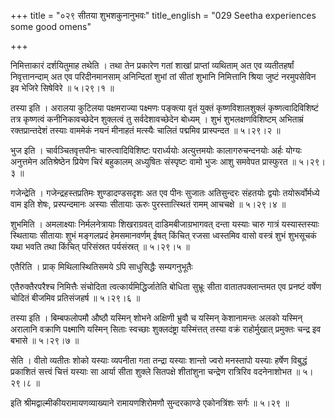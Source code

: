 +++
title = "०२९ सीतया शुभशकुनानुभवः"
title_english = "029 Seetha experiences some good omens"

+++


निमित्ताकारं दर्शयितुमाह तथेति । तथा तेन प्रकारेण गतां शाखां प्राप्तां
व्यथिताम् अत एव व्यतीतहर्षां निवृत्तानन्दाम् अत एव परिदीनमानसाम्
अनिन्दितां शुभां तां सीतां शुभानि निमित्तानि श्रिया जुष्टं नरमुपसेविन इव
भेजिरे सिषेविरे  ॥  ५।२९।१  ॥   

  

तस्या इति । अरालया कुटिलया पक्षमराज्या पक्ष्मणः पङ्क्त्या वृतं युक्तं
कृष्णविशालशुक्लं कृष्णत्वादिविशिष्टं तत्र कृष्णत्वं कनीनिकावच्छेदेन
शुक्लत्वं तु सर्वदेशावच्छेदेन बोध्यम् । शुभं शुभलक्षणविशिष्टम् अभिताम्रं
रक्तप्रान्तदेशं तस्याः वाममेकं नयनं मीनाहतं मत्स्यैः चालितं पद्ममिव
प्रास्पन्दत  ॥  ५।२९।२  ॥   

  

भुज इति । चार्वञ्चितवृत्तपीनः चारुत्वादिविशिष्टः परार्ध्ययोः
अत्युत्तमयोः कालागरुचन्दनयोः अर्हः योग्यः अनुत्तमेन अतिश्रेष्ठेन प्रियेण
चिरं बहुकालम् अध्युषितः संस्पृष्टः वामो भुजः आशु समवेपत प्रास्फुरत  ॥ 
५।२९।३  ॥   

  

गजेन्द्रेति । गजेन्द्रहस्तप्रतिमः शुण्डादण्डसदृशः अत एव पीनः सुजातः
अतिसुन्दरः संहतयोः द्वयोः तयोरूर्वोर्मध्ये वाम इति शेषः, प्रस्पन्दमानः
अस्याः सीतायाः ऊरुः पुरस्तात्स्थितं रामम् आचचक्षे  ॥  ५।२९।४  ॥   

  

शुभमिति । अमलाक्ष्याः निर्मलनेत्रायाः शिखराग्रवत् दाडिमबीजाग्रभागवत्
दन्ता यस्याः चारु गात्रं यस्यास्तस्याः स्थितायाः सीतायाः शुभं मङ्गलप्रदं
हेमसमानवर्णम् ईषत् किंचित् रजसा ध्वस्तमिव वासो वस्त्रं शुभं शुभसूचकं यथा
भवति तथा किंचित् परिसंस्रत पर्यसंस्रत्  ॥  ५।२९।५  ॥   

  

एतैरिति । प्राक् मिथिलास्थितिसमये ऽपि साधुसिद्धैः सम्यगनुभूतैः  

एतैरुक्तैरपरैश्च निमित्तैः संचोदिता त्वत्कार्यमिद्धिर्जातेति बोधिता
सुभ्रूः सीता वातातपक्लान्तमत एव प्रनष्टं वर्षेण चोदितं बीजमिव
प्रतिसंजहर्ष  ॥  ५।२९।६  ॥   

  

तस्या इति । बिम्बफलोपमौ औष्ठौ यस्मिन् शोभने अक्षिणी भ्रुवौ च यस्मिन्
केशानामन्तः अलको यस्मिन् अरालानि वक्राणि पक्ष्माणि यस्मिन् सिताः
स्वच्छाः शुक्लदंष्ट्रा यस्मिंत्तत् तस्या वक्रं राहोर्मुखात् प्रमुक्तः
चन्द्र इव बभासे  ॥  ५।२९।७  ॥   

  

सेति । वीतो व्यतीतः शोको यस्याः व्यपनीता गता तन्द्रा यस्याः शान्तो ज्वरो
मनस्तापो यस्याः हर्षेण विबुद्धं प्रकाशितं सत्त्वं चित्तं यस्याः सा आर्या
सीता शुक्ले सितपक्षे शीतांशुना चन्द्रेण रात्रिरिव वदनेनाशोभत  ॥  ५।२९।८
 ॥   

  

इति श्रीमद्वाल्मीकीयरामायणव्याख्याने रामायणशिरोमणौ सुन्दरकाण्डे
एकोनत्रिंशः सर्गः  ॥  ५।२९  ॥   

  


